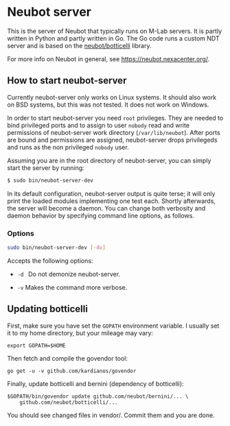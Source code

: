 # Neubot server

This is the server of Neubot that typically runs on M-Lab servers. It is
partly written in Python and partly written in Go. The Go code runs a custom
NDT server and is based on the [neubot/botticelli](
github.com/neubot/botticelli) library.

For more info on Neubot in general, see <https://neubot.nexacenter.org/>.

## How to start neubot-server

Currently neubot-server only works on Linux systems. It should also work on
BSD systems, but this was not tested. It does not work on Windows.

In order to start neubot-server you need `root` privileges. They are needed to
bind privileged ports and to assign to user `nobody` read and write permissions
of neubot-server work directory (`/var/lib/neubot`). After ports are bound and
permissions are assigned, neubot-server drops privilegeds and runs as the non
privileged `nobody` user.

Assuming you are in the root directory of neubot-server, you can simply start
the server by running:

```BASH
$ sudo bin/neubot-server-dev
```
In its default configuration, neubot-server output is quite terse; it will only
print the loaded modules implementing one test each. Shortly afterwards, the
server will become a daemon. You can change both verbosity and daemon behavior
by specifying command line options, as follows.

### Options

```BASH
sudo bin/neubot-server-dev [-dv]
```

Accepts the following options:

* `-d ` Do not demonize neubot-server.

* `-v` Makes the command more verbose.

## Updating botticelli

First, make sure you have set the `GOPATH` environment variable. I usually
set it to my home directory, but your mileage may vary:

    export GOPATH=$HOME

Then fetch and compile the govendor tool:

    go get -u -v github.com/kardianos/govendor

Finally, update botticelli and bernini (dependency of botticelli):

    $GOPATH/bin/govendor update github.com/neubot/bernini/... \
        github.com/neubot/botticelli/...

You should see changed files in vendor/. Commit them and you are done.
